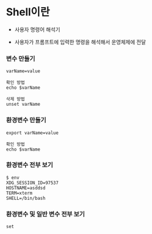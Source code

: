 # Shell이란

- 사용자 명령어 해석기

- 사용자가 프롬프트에 입력한 명령을 해석해서 운영체제에 전달

### 변수 만들기

```
varName=value

확인 방법
echo $varName

삭제 방법
unset varName
```

### 환경변수 만들기

```
export varName=value

확인 방법
echo $varName
```

### 환경변수 전부 보기

```
$ env
XDG_SESSION_ID=97537
HOSTNAME=asddsd
TERM=xterm
SHELL=/bin/bash
```

### 환경변수 및 일반 변수 전부 보기

```
set
```

